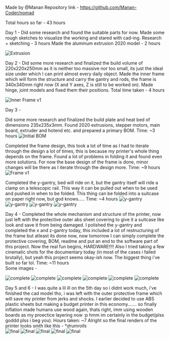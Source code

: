 Made by @Manan
Repository link - https://github.com/Manan-Coder/nomad

Total hours so far - 43 hours

Day 1 - 
Did some research and found the suitable parts for now. Made some rough sketches to visualize the working and stared with cad-ing.
Research + sketching - 3 hours 
Made the aluminum extrusion 2020 model - 2 hours

![Extrusion](https://hc-cdn.hel1.your-objectstorage.com/s/v3/220abb64739f68cf5550082c53c83105abad4cbe_screenshot_2025-04-06_at_12.48.34___am.png)


Day 2 - 
Did some more research and finalized the build volume of 220x220x250mm as it is neither too massive nor too small, its just the ideal size under which I can print almost every daily object.
Made the inner frame which will form the structure and carry the gantry and rods, the frame is 340x340mm right now (X and Y axes, Z is still to be worked on).
Made hinge, joint models and fixed them their positions.
Total time taken - 4 hours

![Inner Frame v1](https://hc-cdn.hel1.your-objectstorage.com/s/v3/18d2787d167dd41019a8e4d008d47ad7d87e3b3e_screenshot_2025-04-06_at_8.22.44___pm.png)

Day 3 - 

Did some more research and finalized the build plate and heat bed of dimensions 235x235x3mm. Found 2020 extrusions, stepper motors, main board, extruder and hotend etc. and prepared a primary BOM.
Time: ~3 hours
![Initial BOM](https://hc-cdn.hel1.your-objectstorage.com/s/v3/2c8996a9d5132e9d5850e585b9bc4363e6546221_screenshot_2025-04-08_at_1.29.18___pm.png)

Completed the frame design, this took a lot of time as I had to iterate through the design a lot of times, this is because my printer's whole thing depends on the frame. Found a lot of problems in folding it and found even more solutions. For now the base design of the frame is done, minor changes will be there as I iterate through the design more. 
Time: ~9 hours
![Frame v1](https://hc-cdn.hel1.your-objectstorage.com/s/v3/9c66486f2f446b9a6c1975bf1d7b179366465401_screenshot_2025-04-08_at_1.26.23___pm.png)


Completed the y-gantry, bed will ride on it, but the gantry itself will ride a clamp on a telescopic rail. This way it can be pulled out when to be used and pushed in when to be folded. This thing can be folded into a suitcase on paper right now, but god knows.....
Time: ~4 hours
![y-gantry](https://hc-cdn.hel1.your-objectstorage.com/s/v3/702417c0b1abe1ecdf2df733e5866336d15716f0_screenshot_2025-04-08_at_11.02.15___pm.png)
![y-gantry](https://hc-cdn.hel1.your-objectstorage.com/s/v3/a5786f6e79b66d5f36c52efe311e39678eb95b1f_screenshot_2025-04-08_at_11.03.51___pm.png)
![y-gantry](https://hc-cdn.hel1.your-objectstorage.com/s/v3/8fa1eea6b971f5d597952522e6bfb07043a48503_screenshot_2025-04-08_at_11.04.09___pm.png)
![y-gantry](https://hc-cdn.hel1.your-objectstorage.com/s/v3/c8d21e9dd2db6eab7e813b6be7cf5c46cdea6c72_screenshot_2025-04-08_at_11.04.24___pm.png)


Day 4 - 
Completed the whole mechanism and structure of the printer, now just left with the protective outer abs sheet covering to give it a suitcase like look and save it from being damaged.
I polished the y-gantry and completed the x and z-gantry today, this included a lot of restructuring of the frame but atleast its done now, now tomorrow I can simply complete the protective covering, BOM, readme and put an end to the software part of this project. Now the real fun begins, HARDWARE!!!!
Also I tried taking a few cinematic shots for the documentary today (in most of the cases i failed brutally), but yeah this project seems okay-ish now. The biggest thing i've built so far lol.
Time: ~11 hours
<br>
Some images - 






![complete](https://hc-cdn.hel1.your-objectstorage.com/s/v3/786f7eddd80fc5b4dbad53ecc9edc8cd382be29c_screenshot_2025-04-10_at_12.37.20___am.png)
![complete](https://hc-cdn.hel1.your-objectstorage.com/s/v3/2cd2101b112147227ed1f435383768eb31d72367_screenshot_2025-04-10_at_12.37.33___am.png)
![complete](https://hc-cdn.hel1.your-objectstorage.com/s/v3/b4634a143609dfb7ed080a96cb17b3b51e971642_screenshot_2025-04-10_at_12.37.42___am.png  )
![complete](https://hc-cdn.hel1.your-objectstorage.com/s/v3/4091cc4e00434afbdca679756dc1356a00137cf7_screenshot_2025-04-10_at_12.49.43___am.png)
![complete](https://hc-cdn.hel1.your-objectstorage.com/s/v3/5d859d0b26b11d5cb003a4c648f177b40c5908e5_screenshot_2025-04-10_at_12.49.57___am.png)
![complete](https://hc-cdn.hel1.your-objectstorage.com/s/v3/906b6fcda0b9dafeb8eacc6edc1b8972df743c90_screenshot_2025-04-10_at_12.50.24___am.png)


Day 5 and 6 - 
I was quite a lil ill on the 5th day so i didnt work much, i've finished the cad model tho, i was left with the outer protective frame which will save my printer from jerks and shocks. I earlier decided to use ABS plastic sheets but making a budget printer in this economy....... so finally inflation made humans use wood again, thats right, imm using wooden boards as my proectice layering now :p hmm im certainly in the budget(plss goddd plss i beg you).
Hours taken: ~7
Alright so the final renders of the printer looks smth like this - 
**drumrolls*
<br>
![final](https://hc-cdn.hel1.your-objectstorage.com/s/v3/a1d09003bf3c47607def2396e77064e6d62d883b_screenshot_2025-04-11_at_11.51.11___pm.png)
![final](https://hc-cdn.hel1.your-objectstorage.com/s/v3/b1560f93530c57f3737e558d750d972c38603f64_screenshot_2025-04-11_at_11.51.28___pm.png)
![final](https://hc-cdn.hel1.your-objectstorage.com/s/v3/bdfddca92566a885b01bacecbaa2d7d5aa4e6edb_screenshot_2025-04-11_at_10.05.48___pm.png)
![final](https://hc-cdn.hel1.your-objectstorage.com/s/v3/367b481931c493762d4d48582883398f5fc460b2_screenshot_2025-04-11_at_10.00.56___pm.png)
![final](https://hc-cdn.hel1.your-objectstorage.com/s/v3/b038b458193667f80e73cd6cd16a6253816697df_screenshot_2025-04-11_at_11.50.57___pm.png)




